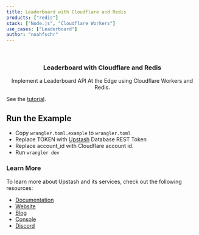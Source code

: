 ```yaml
---
title: Leaderboard with Cloudflare and Redis
products: ["redis"]
stack: ["Node.js", "Cloudflare Workers"]
use_cases: ["Leaderboard"]
author: "noahfschr"
---
```



<br />
<div align="center">


  <h3 align="center">Leaderboard with Cloudflare and Redis</h3>

  <p align="center">
    Implement a Leaderboard API At the Edge using Cloudflare Workers and Redis.
  </p>
</div>

See the [tutorial](https://docs.upstash.com/tutorials/edge_leaderboard).

## Run the Example
- Copy `wrangler.toml.example` to `wrangler.toml`
- Replace TOKEN with [Upstash](https://upstash.com) Database REST Token
- Replace account_id with Cloudflare account id.
- Run `wrangler dev`

### Learn More

To learn more about Upstash and its services, check out the following resources:

- [Documentation](https://docs.upstash.com)
- [Website](https://upstash.com)
- [Blog](https://upstash.com/blog)
- [Console](https://console.upstash.com)
- [Discord](https://upstash.com/discord)
